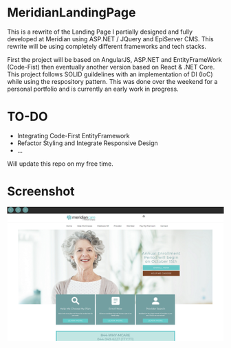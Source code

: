 # MeridianLandingPage

This is a rewrite of the Landing Page I partially designed and fully developed at Meridian using ASP.NET / JQuery and EpiServer CMS.
This rewrite will be using completely different frameworks and tech stacks.

First the project will be based on AngularJS, ASP.NET and EntityFrameWork (Code-Fist) then eventually another version based on React & .NET Core.
This project follows SOLID guildelines with an implementation of DI (IoC) while using the respository pattern.
This was done over the weekend for a personal portfolio and is currently an early work in progress.

# TO-DO
- Integrating Code-First EntityFramework
- Refactor Styling and Integrate Responsive Design
- ...

Will update this repo on my free time.


# Screenshot
![Screenshot](Meridian/Docs/wip.png)
